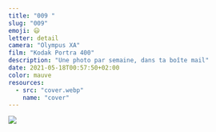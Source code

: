 ```yaml
---
title: "009 "
slug: "009"
emoji: 😃
letter: detail
camera: "Olympus XA"
film: "Kodak Portra 400"
description: "Une photo par semaine, dans ta boîte mail"
date: 2021-05-18T00:57:50+02:00
color: mauve
resources:
  - src: "cover.webp"
    name: "cover"
---
```

![](cover)

